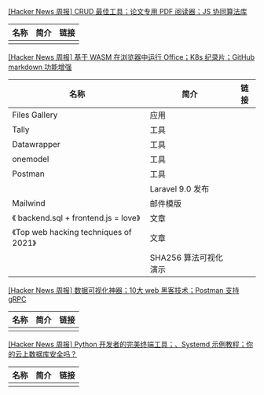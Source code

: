 [[Hacker News 周报] CRUD 最佳工具；论文专用 PDF 阅读器；JS 协同算法库](https://www.bilibili.com/video/BV1m34y1r7EY)
            <table>            <theader>
                <th>名称</th>
                <th>简介</th>
                <th>链接</th>
            </theader>            <tbody>                <tr>
                    <td></td>
                    <td></td>
                    <td></td>
                </tr>            </tbody>            </table>
[[Hacker News 周报] 基于 WASM 在浏览器中运行 Office；K8s 纪录片；GitHub markdown 功能增强](https://www.bilibili.com/video/BV19P4y1F7s7)
            <table>            <theader>
                <th>名称</th>
                <th>简介</th>
                <th>链接</th>
            </theader>            <tbody>                <tr>
                    <td>Files Gallery</td>
                    <td>应用</td>
                    <td></td>
                </tr>                <tr>
                    <td>Tally</td>
                    <td>工具</td>
                    <td></td>
                </tr>                <tr>
                    <td>Datawrapper</td>
                    <td>工具</td>
                    <td></td>
                </tr>                <tr>
                    <td>onemodel</td>
                    <td>工具</td>
                    <td></td>
                </tr>                <tr>
                    <td>Postman</td>
                    <td>工具</td>
                    <td></td>
                </tr>                <tr>
                    <td></td>
                    <td>Laravel 9.0 发布</td>
                    <td></td>
                </tr>                <tr>
                    <td>Mailwind</td>
                    <td>邮件模版</td>
                    <td></td>
                </tr>                <tr>
                    <td>《 backend.sql + frontend.js = love》</td>
                    <td>文章</td>
                    <td></td>
                </tr>                <tr>
                    <td>《Top web hacking techniques of 2021》</td>
                    <td>文章</td>
                    <td></td>
                </tr>                <tr>
                    <td></td>
                    <td>SHA256 算法可视化演示</td>
                    <td></td>
                </tr>            </tbody>            </table>
[[Hacker News 周报] 数据可视化神器；10大 web 黑客技术；Postman 支持 gRPC](https://www.bilibili.com/video/BV16a411y7fw)
            <table>            <theader>
                <th>名称</th>
                <th>简介</th>
                <th>链接</th>
            </theader>            <tbody>                <tr>
                    <td></td>
                    <td></td>
                    <td></td>
                </tr>            </tbody>            </table>
[[Hacker News 周报] Python 开发者的完美终端工具；、Systemd 示例教程；你的云上数据库安全吗？](https://www.bilibili.com/video/BV1nL4y1s7q1)
            <table>            <theader>
                <th>名称</th>
                <th>简介</th>
                <th>链接</th>
            </theader>            <tbody>                <tr>
                    <td></td>
                    <td></td>
                    <td></td>
                </tr>            </tbody>            </table>